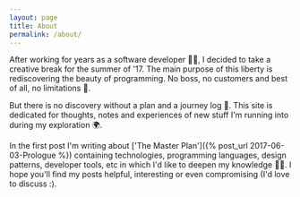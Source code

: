 ```yaml
---
layout: page
title: About
permalink: /about/
---
```


After working for years as a software developer 👨‍💻, I decided to take a creative break for the summer of '17. The main purpose of this liberty is rediscovering the beauty of programming. No boss, no customers and best of all, no limitations 🚀.

But there is no discovery without a plan and a journey log 📝. This site is dedicated for thoughts, notes and experiences of new stuff I'm running into during my exploration 🌍.

In the first post I'm writing about ['The Master Plan']({% post_url 2017-06-03-Prologue %}) containing technologies, programming languages, design patterns, developer tools, etc in which I'd like to deepen my knowledge 👨‍🎓. I hope you'll find my posts helpful, interesting or even compromising (I'd love to discuss :).